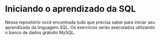 # Iniciando o aprendizado da SQL
Nesse repositório você encontrada tudo que precisa saber para iniciar seu aprendizado da linguagem SQL. Os exercícios serão executados utilizando o banco de dados gratuito MySQL.

